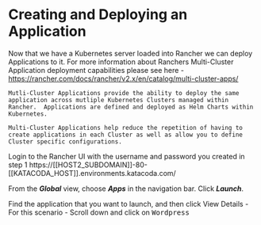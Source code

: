 # Creating and Deploying an Application

Now that we have a Kubernetes server loaded into Rancher we can deploy Applications to it.  For more information about Ranchers Multi-Cluster Application deployment capabilities please see here - https://rancher.com/docs/rancher/v2.x/en/catalog/multi-cluster-apps/
```
Mutli-Cluster Applications provide the ability to deploy the same application across mutliple Kubernetes Clusters managed within Rancher.  Applications are defined and deployed as Helm Charts within Kubernetes.

Multi-Cluster Applications help reduce the repetition of having to create applications in each Cluster as well as allow you to define Cluster specific configurations.

```

Login to the Rancher UI with the username and password you created in step 1 
https://[[HOST2_SUBDOMAIN]]-80-[[KATACODA_HOST]].environments.katacoda.com/

From the ***Global*** view, choose ***Apps*** in the navigation bar. Click ***Launch***.

Find the application that you want to launch, and then click View Details - For this scenario - Scroll down and click on <kbd> Wordpress </kbd>
